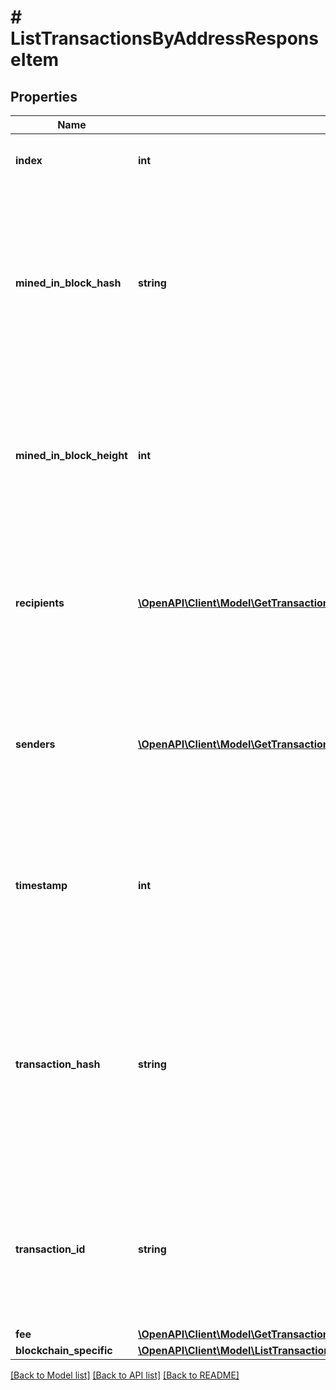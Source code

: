 # # ListTransactionsByAddressResponseItem

## Properties

Name | Type | Description | Notes
------------ | ------------- | ------------- | -------------
**index** | **int** | Represents the index position of the transaction in the block. |
**mined_in_block_hash** | **string** | Represents the hash of the block where this transaction was mined/confirmed for first time. The hash is defined as a cryptographic digital fingerprint made by hashing the block header twice through the SHA256 algorithm. | [optional]
**mined_in_block_height** | **int** | Represents the hight of the block where this transaction was mined/confirmed for first time. The height is defined as the number of blocks in the blockchain preceding this specific block. | [optional]
**recipients** | [**\OpenAPI\Client\Model\GetTransactionDetailsByTransactionIDResponseItemRecipients[]**](GetTransactionDetailsByTransactionIDResponseItemRecipients.md) | Represents a list of recipient addresses with the respective amounts. In account-based protocols like Ethereum there is only one address in this list. |
**senders** | [**\OpenAPI\Client\Model\GetTransactionDetailsByTransactionIDResponseItemSenders[]**](GetTransactionDetailsByTransactionIDResponseItemSenders.md) | Represents a list of sender addresses with the respective amounts. In account-based protocols like Ethereum there is only one address in this list. |
**timestamp** | **int** | Defines the exact date/time in Unix Timestamp when this transaction was mined, confirmed or first seen in Mempool, if it is unconfirmed. |
**transaction_hash** | **string** | Represents the same as &#x60;transactionId&#x60; for account-based protocols like Ethereum, while it could be different in UTXO-based protocols like Bitcoin. E.g., in UTXO-based protocols &#x60;hash&#x60; is different from &#x60;transactionId&#x60; for SegWit transactions. |
**transaction_id** | **string** | Represents the unique identifier of a transaction, i.e. it could be &#x60;transactionId&#x60; in UTXO-based protocols like Bitcoin, and transaction &#x60;hash&#x60; in Ethereum blockchain. |
**fee** | [**\OpenAPI\Client\Model\GetTransactionDetailsByTransactionIDResponseItemFee**](GetTransactionDetailsByTransactionIDResponseItemFee.md) |  |
**blockchain_specific** | [**\OpenAPI\Client\Model\ListTransactionsByAddressResponseItemBlockchainSpecific**](ListTransactionsByAddressResponseItemBlockchainSpecific.md) |  |

[[Back to Model list]](../../README.md#models) [[Back to API list]](../../README.md#endpoints) [[Back to README]](../../README.md)
